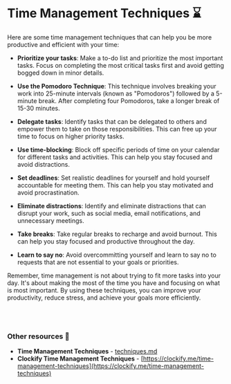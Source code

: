 # Time Management Techniques :hourglass:

Here are some time management techniques that can help you be more productive and efficient with your time:

- **Prioritize your tasks**: Make a to-do list and prioritize the most important tasks. Focus on completing the most critical tasks first and avoid getting bogged down in minor details.

- **Use the Pomodoro Technique**: This technique involves breaking your work into 25-minute intervals (known as "Pomodoros") followed by a 5-minute break. After completing four Pomodoros, take a longer break of 15-30 minutes.

- **Delegate tasks**: Identify tasks that can be delegated to others and empower them to take on those responsibilities. This can free up your time to focus on higher priority tasks.

- **Use time-blocking**: Block off specific periods of time on your calendar for different tasks and activities. This can help you stay focused and avoid distractions.

- **Set deadlines**: Set realistic deadlines for yourself and hold yourself accountable for meeting them. This can help you stay motivated and avoid procrastination.

- **Eliminate distractions**: Identify and eliminate distractions that can disrupt your work, such as social media, email notifications, and unnecessary meetings.

- **Take breaks**: Take regular breaks to recharge and avoid burnout. This can help you stay focused and productive throughout the day.

- **Learn to say no**: Avoid overcommitting yourself and learn to say no to requests that are not essential to your goals or priorities.

Remember, time management is not about trying to fit more tasks into your day. It's about making the most of the time you have and focusing on what is most important. By using these techniques, you can improve your productivity, reduce stress, and achieve your goals more efficiently.

<br><br>

### Other resources :book:

- **Time Management Techniques** - [techniques.md](techniques.md)
- **Clockify Time Management Techniques** - [https://clockify.me/time-management-techniques](https://clockify.me/time-management-techniques)
